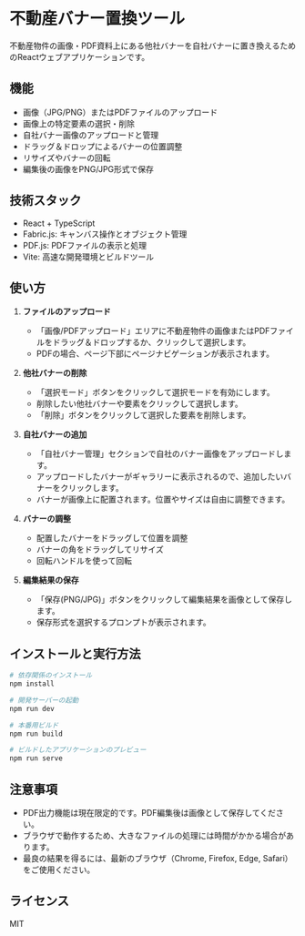 # 不動産バナー置換ツール

不動産物件の画像・PDF資料上にある他社バナーを自社バナーに置き換えるためのReactウェブアプリケーションです。

## 機能

- 画像（JPG/PNG）またはPDFファイルのアップロード
- 画像上の特定要素の選択・削除
- 自社バナー画像のアップロードと管理
- ドラッグ＆ドロップによるバナーの位置調整
- リサイズやバナーの回転
- 編集後の画像をPNG/JPG形式で保存

## 技術スタック

- React + TypeScript
- Fabric.js: キャンバス操作とオブジェクト管理
- PDF.js: PDFファイルの表示と処理
- Vite: 高速な開発環境とビルドツール

## 使い方

1. **ファイルのアップロード**
   - 「画像/PDFアップロード」エリアに不動産物件の画像またはPDFファイルをドラッグ＆ドロップするか、クリックして選択します。
   - PDFの場合、ページ下部にページナビゲーションが表示されます。

2. **他社バナーの削除**
   - 「選択モード」ボタンをクリックして選択モードを有効にします。
   - 削除したい他社バナーや要素をクリックして選択します。
   - 「削除」ボタンをクリックして選択した要素を削除します。

3. **自社バナーの追加**
   - 「自社バナー管理」セクションで自社のバナー画像をアップロードします。
   - アップロードしたバナーがギャラリーに表示されるので、追加したいバナーをクリックします。
   - バナーが画像上に配置されます。位置やサイズは自由に調整できます。

4. **バナーの調整**
   - 配置したバナーをドラッグして位置を調整
   - バナーの角をドラッグしてリサイズ
   - 回転ハンドルを使って回転

5. **編集結果の保存**
   - 「保存(PNG/JPG)」ボタンをクリックして編集結果を画像として保存します。
   - 保存形式を選択するプロンプトが表示されます。

## インストールと実行方法

```bash
# 依存関係のインストール
npm install

# 開発サーバーの起動
npm run dev

# 本番用ビルド
npm run build

# ビルドしたアプリケーションのプレビュー
npm run serve
```

## 注意事項

- PDF出力機能は現在限定的です。PDF編集後は画像として保存してください。
- ブラウザで動作するため、大きなファイルの処理には時間がかかる場合があります。
- 最良の結果を得るには、最新のブラウザ（Chrome, Firefox, Edge, Safari）をご使用ください。

## ライセンス

MIT 